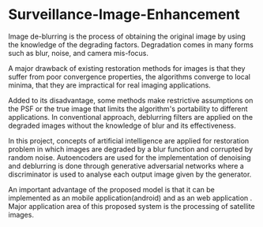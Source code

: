 # Surveillance-Image-Enhancement
  Image de-blurring is the process of obtaining the original image by using the knowledge of the degrading factors. Degradation comes in many forms such as blur, noise, and camera mis-focus. 
  
  A major drawback of existing restoration methods for images is that they suffer from poor convergence properties, the algorithms converge to local minima, that they are impractical for real imaging applications. 
  
  Added to its disadvantage, some methods make restrictive assumptions on the PSF or the true image that limits the algorithm's portability to different applications. In conventional approach, deblurring filters are applied on the degraded images without the knowledge of blur and its effectiveness. 

  In this project, concepts of artificial intelligence are applied for restoration problem in which images are degraded by a blur function and corrupted by random noise. Autoencoders are used for the implementation of denoising and deblurring is done through generative adversarial networks where a discriminator is used to analyse each output image given by the generator.
           
   An important advantage of the proposed model is that it can be implemented as an mobile application(android) and as an web application . Major application area of this proposed system is the processing of satellite images.
